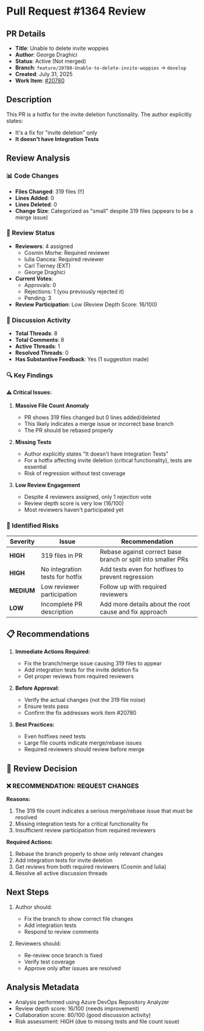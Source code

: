 # Pull Request #1364 Review

## PR Details
- **Title**: Unable to delete invite woppies
- **Author**: George Draghici
- **Status**: Active (Not merged)
- **Branch**: `feature/20780-Unable-to-delete-invite-woppies` → `develop`
- **Created**: July 31, 2025
- **Work Item**: [#20780](https://dev.azure.com/itdept0907/Fidem/_workitems/edit/20780)

## Description
This PR is a hotfix for the invite deletion functionality. The author explicitly states:
- It's a fix for "invite deletion" only
- **It doesn't have Integration Tests**

## Review Analysis

### 📊 Code Changes
- **Files Changed**: 319 files (!!)
- **Lines Added**: 0
- **Lines Deleted**: 0
- **Change Size**: Categorized as "small" despite 319 files (appears to be a merge issue)

### 👥 Review Status
- **Reviewers**: 4 assigned
  - Cosmin Morhe: Required reviewer
  - Iulia Oancea: Required reviewer  
  - Carl Tierney (EXT)
  - George Draghici
- **Current Votes**: 
  - Approvals: 0
  - Rejections: 1 (you previously rejected it)
  - Pending: 3
- **Review Participation**: Low (Review Depth Score: 16/100)

### 💬 Discussion Activity
- **Total Threads**: 8
- **Total Comments**: 8
- **Active Threads**: 1
- **Resolved Threads**: 0
- **Has Substantive Feedback**: Yes (1 suggestion made)

### 🔍 Key Findings

#### ⚠️ Critical Issues:

1. **Massive File Count Anomaly**
   - PR shows 319 files changed but 0 lines added/deleted
   - This likely indicates a merge issue or incorrect base branch
   - The PR should be rebased properly

2. **Missing Tests**
   - Author explicitly states "It doesn't have Integration Tests"
   - For a hotfix affecting invite deletion (critical functionality), tests are essential
   - Risk of regression without test coverage

3. **Low Review Engagement**
   - Despite 4 reviewers assigned, only 1 rejection vote
   - Review depth score is very low (16/100)
   - Most reviewers haven't participated yet

### 🎯 Identified Risks

| Severity | Issue | Recommendation |
|----------|-------|----------------|
| **HIGH** | 319 files in PR | Rebase against correct base branch or split into smaller PRs |
| **HIGH** | No integration tests for hotfix | Add tests even for hotfixes to prevent regression |
| **MEDIUM** | Low reviewer participation | Follow up with required reviewers |
| **LOW** | Incomplete PR description | Add more details about the root cause and fix approach |

## 📋 Recommendations

1. **Immediate Actions Required:**
   - Fix the branch/merge issue causing 319 files to appear
   - Add integration tests for the invite deletion fix
   - Get proper reviews from required reviewers

2. **Before Approval:**
   - Verify the actual changes (not the 319 file noise)
   - Ensure tests pass
   - Confirm the fix addresses work item #20780

3. **Best Practices:**
   - Even hotfixes need tests
   - Large file counts indicate merge/rebase issues
   - Required reviewers should review before merge

## 🚦 Review Decision

### ❌ **RECOMMENDATION: REQUEST CHANGES**

**Reasons:**
1. The 319 file count indicates a serious merge/rebase issue that must be resolved
2. Missing integration tests for a critical functionality fix
3. Insufficient review participation from required reviewers

**Required Actions:**
1. Rebase the branch properly to show only relevant changes
2. Add integration tests for invite deletion
3. Get reviews from both required reviewers (Cosmin and Iulia)
4. Resolve all active discussion threads

## Next Steps

1. Author should:
   - Fix the branch to show correct file changes
   - Add integration tests
   - Respond to review comments

2. Reviewers should:
   - Re-review once branch is fixed
   - Verify test coverage
   - Approve only after issues are resolved

## Analysis Metadata
- Analysis performed using Azure DevOps Repository Analyzer
- Review depth score: 16/100 (needs improvement)
- Collaboration score: 80/100 (good discussion activity)
- Risk assessment: HIGH (due to missing tests and file count issue)